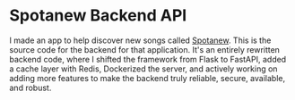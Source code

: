 # Spotanew Backend API

I made an app to help discover new songs called [Spotanew](https://spotanew.vercel.app). This is the source code for the backend for that application. It's an entirely rewritten backend code, where I shifted the framework from Flask to FastAPI, added a cache layer with Redis, Dockerized the server, and actively working on adding more features to make the backend truly reliable, secure, available, and robust.

